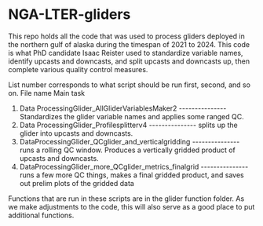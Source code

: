 # NGA-LTER-gliders
This repo holds all the code that was used to process gliders deployed in the northern gulf of alaska during the timespan of 2021 to 2024. This code is what PhD candidate Isaac Reister used to standardize variable names, identify upcasts and downcasts, and split upcasts and downcasts up, then complete various quality control measures. 

List number corresponds to what script should be run first, second, and so on.
	File name										Main task
1) Data ProcessingGlider_AllGliderVariablesMaker2	  --------------- Standardizes the glider variable names and applies some ranged QC.
2) Data ProcessingGlider_Profilesplitterv4		  --------------- splits up the glider into upcasts and downcasts.
3) DataProcessingGlider_QCglider_and_verticalgridding	  --------------- runs a rolling QC window. Produces a vertically gridded product of upcasts and downcasts. 
4) DataProcessingGlider_more_QCglider_metrics_finalgrid   --------------- runs a few more QC things, makes a final gridded product, and saves out prelim plots of the gridded data

Functions that are run in these scripts are in the glider function folder. As we make adjustments to the code, this will also serve as a good place to put additional functions.

              
